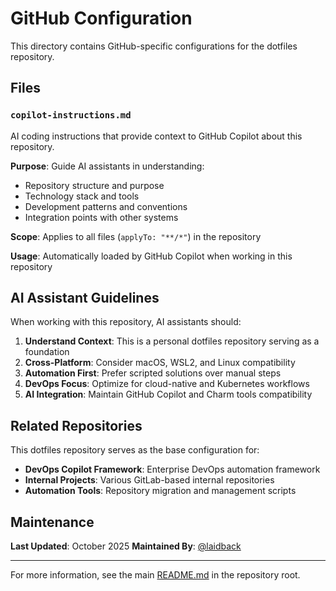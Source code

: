 # GitHub Configuration

This directory contains GitHub-specific configurations for the dotfiles repository.

## Files

### `copilot-instructions.md`

AI coding instructions that provide context to GitHub Copilot about this repository.

**Purpose**: Guide AI assistants in understanding:
- Repository structure and purpose
- Technology stack and tools
- Development patterns and conventions
- Integration points with other systems

**Scope**: Applies to all files (`applyTo: "**/*"`) in the repository

**Usage**: Automatically loaded by GitHub Copilot when working in this repository

## AI Assistant Guidelines

When working with this repository, AI assistants should:

1. **Understand Context**: This is a personal dotfiles repository serving as a foundation
2. **Cross-Platform**: Consider macOS, WSL2, and Linux compatibility
3. **Automation First**: Prefer scripted solutions over manual steps
4. **DevOps Focus**: Optimize for cloud-native and Kubernetes workflows
5. **AI Integration**: Maintain GitHub Copilot and Charm tools compatibility

## Related Repositories

This dotfiles repository serves as the base configuration for:

- **DevOps Copilot Framework**: Enterprise DevOps automation framework
- **Internal Projects**: Various GitLab-based internal repositories
- **Automation Tools**: Repository migration and management scripts

## Maintenance

**Last Updated**: October 2025
**Maintained By**: [@laidback](https://github.com/laidback)

---

For more information, see the main [README.md](../README.md) in the repository root.
